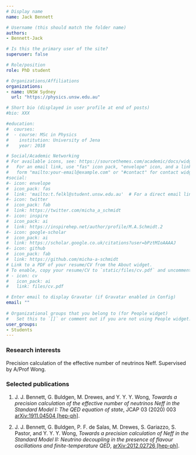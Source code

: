```yaml
---
# Display name
name: Jack Bennett

# Username (this should match the folder name)
authors:
- Bennett-Jack

# Is this the primary user of the site?
superuser: false

# Role/position
role: PhD student

# Organizations/Affiliations
organizations:
- name: UNSW Sydney
  url: "https://physics.unsw.edu.au"

# Short bio (displayed in user profile at end of posts)
#bio: XXX

#education:
#  courses:
#  - course: MSc in Physics
#    institution: University of Jena
#    year: 2018

# Social/Academic Networking
# For available icons, see: https://sourcethemes.com/academic/docs/widgets/#icons
#   For an email link, use "fas" icon pack, "envelope" icon, and a link in the
#   form "mailto:your-email@example.com" or "#contact" for contact widget.
#social:
#- icon: envelope
#  icon_pack: fas
#  link: 'mailto:t.felkl@student.unsw.edu.au'  # For a direct email link, use "mailto:test@example.org". #contact
#- icon: twitter
#  icon_pack: fab
#  link: https://twitter.com/micha_a_schmidt
#- icon: inspire
#  icon_pack: ai
#  link: https://inspirehep.net/author/profile/M.A.Schmidt.2
#- icon: google-scholar
#  icon_pack: ai
#  link: https://scholar.google.co.uk/citations?user=bPztMIoAAAAJ
#- icon: github
#  icon_pack: fab
#  link: https://github.com/micha-a-schmidt
# Link to a PDF of your resume/CV from the About widget.
# To enable, copy your resume/CV to `static/files/cv.pdf` and uncomment the lines below.  
# - icon: cv
#   icon_pack: ai
#   link: files/cv.pdf

# Enter email to display Gravatar (if Gravatar enabled in Config)
email: ""
  
# Organizational groups that you belong to (for People widget)
#   Set this to `[]` or comment out if you are not using People widget.  
user_groups:
- Students
---
```

### Research interests
Precision calculation of the effective number of neutrinos Neff. Supervised by A/Prof Wong.

### Selected publications
1. J. J. Bennett, G. Buldgen, M. Drewes, and Y. Y. Y. Wong, *Towards a precision calculation of the effective number of neutrinos 
Neff in the Standard Model I: The QED equation of state*, JCAP 03 (2020) 003 [arXiv:1911.04504 [hep-ph]](https://arxiv.org/abs/1911.04504).

2. J. J. Bennett, G. Buldgen, P. F. de Salas, M. Drewes, S. Gariazzo, S. Pastor, and Y. Y. Y. Wong, *Towards a precision calculation of Neff in the Standard Model II: Neutrino decoupling in the presence of flavour oscillations and finite-temperature QED*, [arXiv:2012.02726 [hep-ph]](https://arxiv.org/abs/2012.02726).




